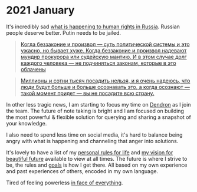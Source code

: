 # 2021 January

It's incredibly sad [what is happening to human rights in Russia](https://twitter.com/adagamov/status/1356519608111542277). Russian people deserve better. Putin needs to be jailed.

> [Когда беззаконие и произвол — суть политической системы и это ужасно, но бывает хуже. Когда беззаконие и произвол надевают мундир прокурора или судейскую мантию. И в этом случае долг каждого человека — не подчиняться законам, которые в это облачены](https://twitter.com/StalinGulag/status/1356595455120076804)

> [Миллионы и сотни тысяч посадить нельзя, и я очень надеюсь, что люди будут больше и больше осознавать это, а когда осознают — такой момент придет — вы не посадите всю страну.](https://twitter.com/StalinGulag/status/1356596878624886785)

In other less tragic news, I am starting to focus my time on [Dendron](https://dendron.so) as I join the team. The future of note taking is bright and I am focused on building the most powerful & flexible solution for querying and sharing a snapshot of your knowledge.

I also need to spend less time on social media, it's hard to balance being angry with what is happening and channeling that anger into solutions.

It's lovely to have a list of my [personal rules for life](../../focusing/rules.md) and [my vision for beautiful future](../../future/future.md) available to view at all times. The future is where I strive to be, the rules and [goals](../../focusing/goals.md) is how I get there. All based on my own experience and past experiences of others, encoded in my own language.

Tired of feeling powerless [in face of everything](https://twitter.com/pevchikh/status/1356701669271105537).
